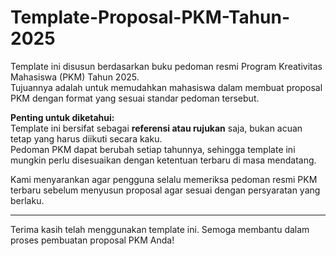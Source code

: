 # Template-Proposal-PKM-Tahun-2025

Template ini disusun berdasarkan buku pedoman resmi Program Kreativitas Mahasiswa (PKM) Tahun 2025.  
Tujuannya adalah untuk memudahkan mahasiswa dalam membuat proposal PKM dengan format yang sesuai standar pedoman tersebut.

**Penting untuk diketahui:**  
Template ini bersifat sebagai **referensi atau rujukan** saja, bukan acuan tetap yang harus diikuti secara kaku.  
Pedoman PKM dapat berubah setiap tahunnya, sehingga template ini mungkin perlu disesuaikan dengan ketentuan terbaru di masa mendatang.

Kami menyarankan agar pengguna selalu memeriksa pedoman resmi PKM terbaru sebelum menyusun proposal agar sesuai dengan persyaratan yang berlaku.

---

Terima kasih telah menggunakan template ini. Semoga membantu dalam proses pembuatan proposal PKM Anda!

